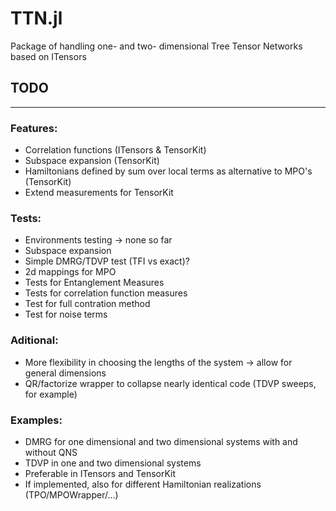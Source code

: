 # TTN.jl
Package of handling one- and two- dimensional Tree Tensor Networks based on ITensors


## TODO

---

### Features:

- Correlation functions (ITensors & TensorKit)
- Subspace expansion (TensorKit)
- Hamiltonians defined by sum over local terms as alternative to MPO's (TensorKit)
- Extend measurements for TensorKit

### Tests:

- Environments testing ->  none so far
- Subspace expansion
- Simple DMRG/TDVP test (TFI vs exact)?
- 2d mappings for MPO
- Tests for Entanglement Measures
- Tests for correlation function measures
- Test for full contration method
- Test for noise terms

### Aditional:

- More flexibility in choosing the lengths of the system -> allow for general dimensions
- QR/factorize wrapper to collapse nearly identical code (TDVP sweeps, for example)
     
### Examples:

- DMRG for one dimensional and two dimensional systems with and without QNS
- TDVP in one and two dimensional systems
- Preferable in ITensors and TensorKit
- If implemented, also for different Hamiltonian realizations (TPO/MPOWrapper/...)
